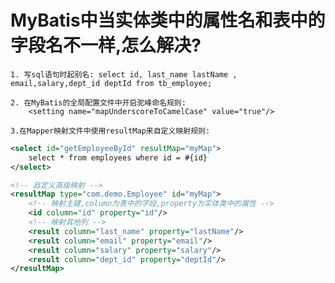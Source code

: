 # MyBatis中当实体类中的属性名和表中的字段名不一样,怎么解决?

    1. 写sql语句时起别名: select id, last_name lastName , email,salary,dept_id deptId from tb_employee;
    
	2. 在MyBatis的全局配置文件中开启驼峰命名规则:
	    <setting name="mapUnderscoreToCamelCase" value="true"/>
	
	3.在Mapper映射文件中使用resultMap来自定义映射规则:

```xml
<select id="getEmployeeById" resultMap="myMap">
    select * from employees where id = #{id}
</select>

<!-- 自定义高级映射 -->
<resultMap type="com.demo.Employee" id="myMap">
    <!-- 映射主键,column为表中的字段,property为实体类中的属性 -->
    <id column="id" property="id"/>
    <!-- 映射其他列 -->
    <result column="last_name" property="lastName"/>
    <result column="email" property="email"/>
    <result column="salary" property="salary"/>
    <result column="dept_id" property="deptId"/>
</resultMap>
```
	